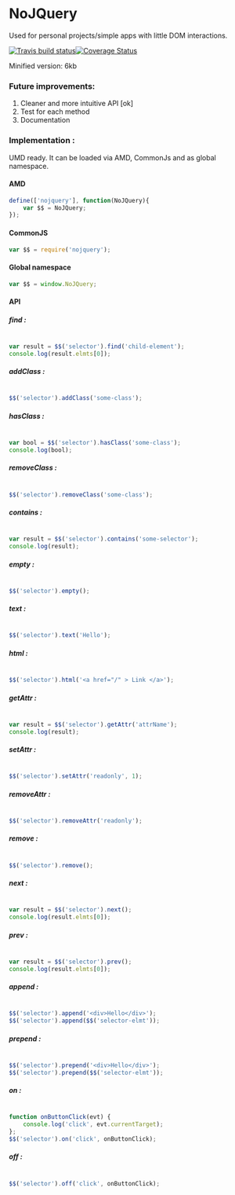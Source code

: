 # NoJQuery 
Used for personal projects/simple apps with little DOM interactions.

[![Travis build status](https://travis-ci.org/iondrimba/NoJQuery.svg?branch=master)](https://travis-ci.org/iondrimba/NoJQuery)[![Coverage Status](https://coveralls.io/repos/iondrimba/NoJQuery/badge.svg?branch=master&service=github)](https://coveralls.io/github/iondrimba/NoJQuery?branch=master)

Minified version: 6kb

### Future improvements:
1. Cleaner and more intuitive API [ok]
2. Test for each method 
3. Documentation

### Implementation :
UMD ready. It can be loaded via AMD, CommonJs and as global namespace.

#### AMD
```js
define(['nojquery'], function(NoJQuery){
    var $$ = NoJQuery;
});
```
#### CommonJS
```js
var $$ = require('nojquery');
```
#### Global namespace
```js
var $$ = window.NoJQuery;
```

#### API

##### find :
#
```js
var result = $$('selector').find('child-element');
console.log(result.elmts[0]);
```
##### addClass :
#
```js
$$('selector').addClass('some-class');
```
##### hasClass :
#
```js
var bool = $$('selector').hasClass('some-class');
console.log(bool);
```
##### removeClass :
#
```js
$$('selector').removeClass('some-class');
```
##### contains :
#
```js
var result = $$('selector').contains('some-selector');
console.log(result);
```
##### empty :
#
```js
$$('selector').empty();
```
##### text :
#
```js
$$('selector').text('Hello');
```
##### html :
#
```js
$$('selector').html('<a href="/" > Link </a>');
```
##### getAttr :
#
```js
var result = $$('selector').getAttr('attrName');
console.log(result);
```
##### setAttr :
#
```js
$$('selector').setAttr('readonly', 1);
```
##### removeAttr :
#
```js
$$('selector').removeAttr('readonly');
```
##### remove :
#
```js
$$('selector').remove();
```
##### next :
#
```js
var result = $$('selector').next();
console.log(result.elmts[0]);
```
##### prev :
#
```js
var result = $$('selector').prev();
console.log(result.elmts[0]);
```

##### append :
#
```js
$$('selector').append('<div>Hello</div>');
$$('selector').append($$('selector-elmt'));
```
##### prepend :
#
```js
$$('selector').prepend('<div>Hello</div>');
$$('selector').prepend($$('selector-elmt'));
```

##### on :
#
```js
function onButtonClick(evt) {
    console.log('click', evt.currentTarget);
};
$$('selector').on('click', onButtonClick);
```
##### off :
#
```js
$$('selector').off('click', onButtonClick);
```
[npm-url]: https://www.npmjs.com/package/nojquery
